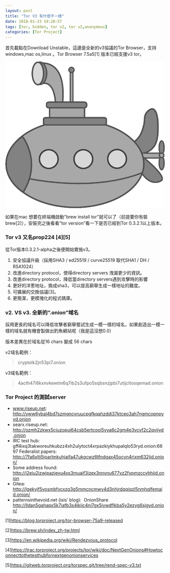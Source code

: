 ```yaml
---
layout: post
title: "Tor V3 有什麼不一樣"
date: 2018-01-23 19:28:57
tags: [tor, hidden, tor v2, tor v3,anonymous]
categories: [Tor Project]
---
```


首先載點在Download Unstable，這邊是全新的v3協議的Tor Browser，支持windows,mac os,linux 。Tor Browser 7.5a5[1] 版本已經支援v3 tor。

![](/image/tor15.png)

如果在mac 想要在終端機啟動”brew install tor”就可以了（前提要你有裝brew[2]），安裝完之後看看”tor version”看一下是否已經到Tor 0.3.2.1以上版本。

<!-- more --> 

### Tor v3 又名prop224 [4][5]

從Tor版本0.3.2.1-alpha之後便開始實施v3。

1. 安全協議升級（採用SHA3 / ed25519 / curve25519 取代SHA1 / DH / RSA1024）
2. 改進directory protocol，使得directory servers 洩漏更少的資訊。
3. 改進directory protocol，降低當directory servers遇到攻擊時的影響
4. 更好的洋蔥地址，換成sha3，可以提高窮舉生成一樣地址的難度。
5. 可擴展的交換協議[3]。
6. 更簡潔，更模塊化的程式碼庫。

### v2. VS v3. 全新的”.onion”域名

採用更長的域名可以降低攻擊者窮舉嘗試生成一模一樣的域名，如果創造出一模一樣的域名就有機會製做出釣魚網站呢（我是這沒想0.0）

版本差異在於域名從16 chars 變成 56 chars

v2域名範例：

> cryptolk2jn53pi7.onion


v3域名範例：

> 4acth47i6kxnvkewtm6q7ib2s3ufpo5sqbsnzjpbi7utijcltosqemad.onion

### Tor Project 的測試server

* www.riseup.net: ​http://vww6ybal4bd7szmgncyruucpgfkqahzddi37ktceo3ah7ngmcopnpyyd.onion
* searx.riseup.net: ​http://ozmh2zkwx5cjuzopui64csb5ertcooi5vya6c2gm4e3vcvf2c2qvjiyd.onion
* IRC test hub: gff4ixq3takworeuhkubzz4xh2ulytoct4xrpazkiykhupalqlo53ryd.onion:6697
Federalist papers: ​http://7fa6xlti5joarlmkuhjaifa47ukgcwz6tfndgax45ocyn4rixm632jid.onion/
* Some address found: ​http://j2eiu2izwjpazjevu4xs3muaif3jzex3nnvnu677vz2fypmzccvhhiid.onion
* Gitea: ​http://lgekyjf5vosmbfvcxzg3g5mmcncmwy4d3nhjrdqqiqzl5nmhqlfemaid.onion/
* patternsinthevoid.net (isis’ blog): ​
OnionShare ​http://lldan5gahapx5k7iafb3s4ikijc4ni7gx5iywdflkba5y2ezyg6sjgyd.onion/

[1]https://blog.torproject.org/tor-browser-75a9-released

[2]https://brew.sh/index_zh-tw.html

[3]https://en.wikipedia.org/wiki/Rendezvous_protocol

[4]https://trac.torproject.org/projects/tor/wiki/doc/NextGenOnions#Howtoconnecttothetesthubfornextgenonionservices

[5]https://gitweb.torproject.org/torspec.git/tree/rend-spec-v3.txt

